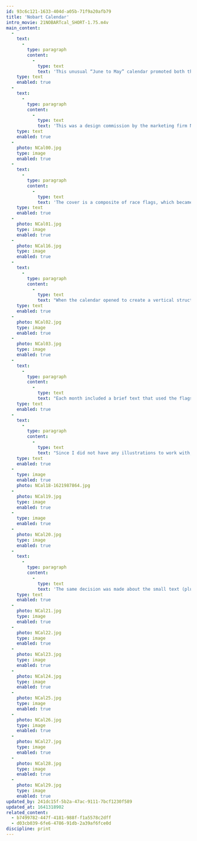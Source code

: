 ```yaml
---
id: 93c6c121-1633-404d-a05b-71f9a20afb79
title: 'Nobart Calendar'
intro_movie: 21NOBARTcal_SHORT-1.75.m4v
main_content:
  -
    text:
      -
        type: paragraph
        content:
          -
            type: text
            text: 'This unusual “June to May” calendar promoted both the new Zodiac paper by Kimberly Clark Co. and the annual Indianapolis 500 car race, held on Memorial Day. It also featured illustrators from the marketing firm Nobart Design.'
    type: text
    enabled: true
  -
    text:
      -
        type: paragraph
        content:
          -
            type: text
            text: 'This was a design commission by the marketing firm Nobart Design (Indianapolis, IN), which I free-lanced for while in Indiana. The project promoted the new paper line by Kimberly Clark Co., called Zodiac paper, as well as the annual Indianapolis 500 car race. The calendar was planned to start with June so it could end the year with May and the Memorial Day race. It also featured illustrators Nobart Design had used, one for each month. Not having the illustrations in hand until late in the design process, I designed a “neutral” system to accommodate the illustrations, deciding on a 12x12 inch format. This format featured the flags used in the race, each color having special significance, and also provided a means to celebrate the Zodiac colored paper. Thus, the calendar became more like a keepsake, less likely to be trashed at the end of each year.'
    type: text
    enabled: true
  -
    photo: NCal00.jpg
    type: image
    enabled: true
  -
    text:
      -
        type: paragraph
        content:
          -
            type: text
            text: 'The cover is a composite of race flags, which became the main design system throughout.'
    type: text
    enabled: true
  -
    photo: NCal01.jpg
    type: image
    enabled: true
  -
    photo: NCal16.jpg
    type: image
    enabled: true
  -
    text:
      -
        type: paragraph
        content:
          -
            type: text
            text: "When the calendar opened to create a vertical structure with two squares, the top page of the spread contained the visual expression (illustrations), while the bottom contained the calendar’s information system. The first calendar spread provided the general information about the race and Nobart Design, its upper page containing a key to the flags and their meaning.\_"
    type: text
    enabled: true
  -
    photo: NCal02.jpg
    type: image
    enabled: true
  -
    photo: NCal03.jpg
    type: image
    enabled: true
  -
    text:
      -
        type: paragraph
        content:
          -
            type: text
            text: "Each month included a brief text that used the flags to describe symbolic values and information on the race itself. Another imposed limitation was that the calendar’s information page could only use two colors (I choose black and red) due to budget limits. Today this seems awkward since the illustration pages were not limited to colors—but in those days such limitations were often necessary. I could only hope that the two colors, black and red, would generally work out okay for the colored papers I was to use, which I also had not yet received examples of until late in the process.\_"
    type: text
    enabled: true
  -
    text:
      -
        type: paragraph
        content:
          -
            type: text
            text: "Since I did not have any illustrations to work with, I focused on the information page of the calendar. I decided to limit that area strictly to typographic elements, allowing the eventual illustrations to be uninhibited. While the information page was meant to remain practical (functional), I also decided to not merely repeat each page (as calendar conventions dictate) but push the layout and typography to express a degree of controlled playfulness (also supportive of the calendar’s tendency to be a decorative object in any business environment). Once I decided to use a number (vs. a name) for each month as a primary component, the rest of the elements were designed to harmonize with that letterform.\_"
    type: text
    enabled: true
  -
    type: image
    enabled: true
    photo: NCal18-1621987864.jpg
  -
    photo: NCal19.jpg
    type: image
    enabled: true
  -
    type: image
    enabled: true
  -
    photo: NCal20.jpg
    type: image
    enabled: true
  -
    text:
      -
        type: paragraph
        content:
          -
            type: text
            text: 'The same decision was made about the small text (plus an abstraction of the flags as a logo). Note also that the entire layout and typesetting was done by hand, with parts cut and pasted into place after receiving most of it from the typesetters in basic formats (positioning as shown being cost prohibitive, typical from that time and state of technology).'
    type: text
    enabled: true
  -
    photo: NCal21.jpg
    type: image
    enabled: true
  -
    photo: NCal22.jpg
    type: image
    enabled: true
  -
    photo: NCal23.jpg
    type: image
    enabled: true
  -
    photo: NCal24.jpg
    type: image
    enabled: true
  -
    photo: NCal25.jpg
    type: image
    enabled: true
  -
    photo: NCal26.jpg
    type: image
    enabled: true
  -
    photo: NCal27.jpg
    type: image
    enabled: true
  -
    photo: NCal28.jpg
    type: image
    enabled: true
  -
    photo: NCal29.jpg
    type: image
    enabled: true
updated_by: 241dc15f-5b2a-47ac-9111-7bcf1230f589
updated_at: 1641318902
related_content:
  - b7499782-447f-4181-988f-f1a5578c2dff
  - d03cb039-6fe6-4786-91db-2a39af6fce0d
discipline: print
---
```

